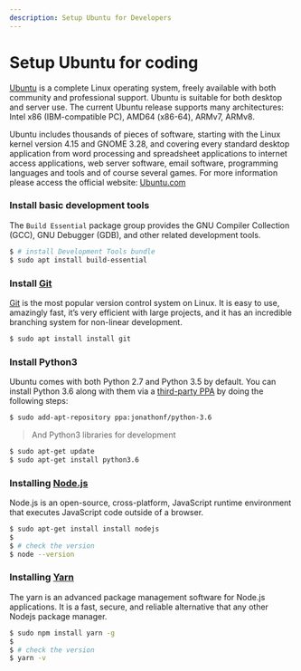 ```yaml
---
description: Setup Ubuntu for Developers
---
```


# Setup Ubuntu for coding

[Ubuntu](https://github.com/app-generator/docs/tree/a268ebbde6808cc5c9f8fafc0fee2146d93dc220/what-is/ubuntu/README.md) is a complete Linux operating system, freely available with both community and professional support. Ubuntu is suitable for both desktop and server use. The current Ubuntu release supports many architectures: Intel x86 (IBM-compatible PC), AMD64 (x86-64), ARMv7, ARMv8.

Ubuntu includes thousands of pieces of software, starting with the Linux kernel version 4.15 and GNOME 3.28, and covering every standard desktop application from word processing and spreadsheet applications to internet access applications, web server software, email software, programming languages and tools and of course several games. For more information please access the official website: [Ubuntu.com](https://ubuntu.com)

###

### Install basic development tools

The `Build Essential` package group provides the GNU Compiler Collection (GCC), GNU Debugger (GDB), and other related development tools.

```bash
$ # install Development Tools bundle
$ sudo apt install build-essential
```

###

### Install [Git](https://git-scm.com)

[Git](https://git-scm.com) is the most popular version control system on Linux. It is easy to use, amazingly fast, it’s very efficient with large projects, and it has an incredible branching system for non-linear development.

```bash
$ sudo apt install install git
```

###

### Install Python3

Ubuntu comes with both Python 2.7 and Python 3.5 by default. You can install Python 3.6 along with them via a [third-party PPA](https://launchpad.net/\~jonathonf/+archive/ubuntu/python-3.6) by doing the following steps:

```bash
$ sudo add-apt-repository ppa:jonathonf/python-3.6
```

> And Python3 libraries for development

```bash
$ sudo apt-get update
$ sudo apt-get install python3.6
```

###

### Installing [Node.js](https://nodejs.org)

Node.js is an open-source, cross-platform, JavaScript runtime environment that executes JavaScript code outside of a browser.

```bash
$ sudo apt-get install install nodejs
$
$ # check the version
$ node --version
```

###

### Installing [Yarn](https://yarnpkg.com)

The yarn is an advanced package management software for Node.js applications. It is a fast, secure, and reliable alternative that any other Nodejs package manager.

```bash
$ sudo npm install yarn -g
$
$ # check the version
$ yarn -v
```
